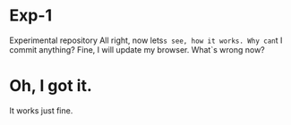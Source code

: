 # Exp-1
Experimental repository
All right, now lets`s see, how it works.
Why can`t I commit anything?
Fine, I will update my browser.
What`s wrong now?
# Oh, I got it.
It works just fine.
